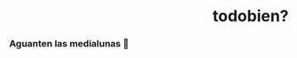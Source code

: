 <div class="header" align="right">
  <img
    scr="https://giphy.com/gifs/neko-arc-ECBnQ9fVYTSRb3DZg2"with="300">
<h1>todobien?</h1>
</div>



### Aguanten las medialunas 🥐

<!--
**EzDeM/EzDeM** is a ✨ _special_ ✨ repository because its `README.md` (this file) appears on your GitHub profile.
